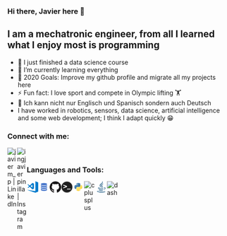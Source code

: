 ### Hi there, Javier here 👋

## I am a mechatronic engineer, from all I learned what I enjoy most is programming 

- 🧮 I just finished a data science course
- 🤖 I’m currently learning everything 
- 🥅 2020 Goals: Improve my github profile and migrate all my projects here
- ⚡ Fun fact: I love sport and compete in Olympic lifting 🏋️
- 🥨 Ich kann nicht nur Englisch und Spanisch sondern auch Deutsch 
- I have worked in robotics, sensors, data science, artificial intelligence and some web development; I think I adapt quickly 😁




### Connect with me:


[<img align="left" alt="javierm_p | LinkedIn" width="22px" src="https://cdn.jsdelivr.net/npm/simple-icons@v3/icons/linkedin.svg" />][linkedin]
[<img align="left" alt="ingjavierpinilla | Instagram" width="22px" src="https://cdn.jsdelivr.net/npm/simple-icons@v3/icons/instagram.svg" />][instagram]

<br />

### Languages and Tools:

<img align="left" alt="Visual Studio Code" width="26px" src="https://raw.githubusercontent.com/github/explore/80688e429a7d4ef2fca1e82350fe8e3517d3494d/topics/visual-studio-code/visual-studio-code.png" />
<img align="left" alt="SQL" width="26px" src="https://raw.githubusercontent.com/github/explore/80688e429a7d4ef2fca1e82350fe8e3517d3494d/topics/sql/sql.png" />
<img align="left" alt="GitHub" width="26px" src="https://raw.githubusercontent.com/github/explore/78df643247d429f6cc873026c0622819ad797942/topics/github/github.png" />
<img align="left" alt="Terminal" width="26px" src="https://raw.githubusercontent.com/github/explore/80688e429a7d4ef2fca1e82350fe8e3517d3494d/topics/terminal/terminal.png" />
<img align="left" width="26px" alt="python" src="https://raw.githubusercontent.com/github/explore/80688e429a7d4ef2fca1e82350fe8e3517d3494d/topics/python/python.png">
<img align="left" width="26px" alt="cplusplus" src="https://github.com/simple-icons/simple-icons/blob/develop/icons/cplusplus.svg">
<img align="left" width="26px" alt="java" src="https://github.com/simple-icons/simple-icons/blob/develop/icons/java.svg">
<img align="left" width="26px" alt="dash" src="https://github.com/simple-icons/simple-icons/blob/develop/icons/dash.svg">


[instagram]: https://www.instagram.com/javierm_p/
[linkedin]: https://www.linkedin.com/in/ingjavierpinilla/
